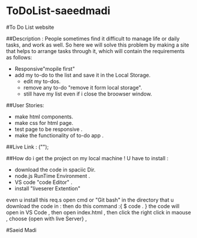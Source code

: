 # ToDoList-saeedmadi
#To Do List website

##Description :
People sometimes find it difficult to manage life or daily tasks, and work as well.
So here we will solve this problem by making a site that helps to arrange tasks through it, which will contain the requirements as follows:
  - Responsive"mopile first"
  - add my to-do to the list and save it in the Local Storage.
	- edit my to-dos.
	- remove any to-do "remove it form local storage". 
	- still have my list even if i close the broowser window.

##User Stories:
  - make html components.
  - make css for html page.
  - test page to be responsive .
  - make the functionality of to-do app .	

##Live Link : ("");

##How do i get the project on my local machine !
  U have to install :
  - download the code in spaciic Dir.
  - node.js RunTime Environment .
  - VS code "code Editor" .
  - install "liveserer Extention"
  
even u install this req.s open cmd or "Git bash" in the directory that u download the code in :
then do this command  :{  $ code .  }
the code will open in VS Code , then open index.html , 
then click the right click in maouse , 
choose {open with live Server} ,

#Saeid Madi
